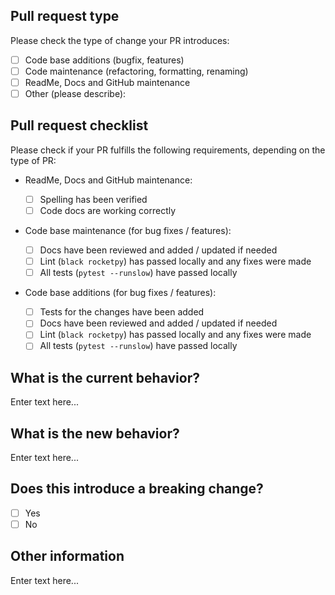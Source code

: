 <!-- You are awesome! Your contribution to RocketPy is fundamental in our endeavour to create a next generation solution for rocketry trajectory simulation! -->

<!-- You may use this template to describe your Pull Request. But if you believe there is a better way to express yourself, don't hesitate! -->

## Pull request type

Please check the type of change your PR introduces:

- [ ] Code base additions (bugfix, features)
- [ ] Code maintenance (refactoring, formatting, renaming)
- [ ] ReadMe, Docs and GitHub maintenance
- [ ] Other (please describe):

## Pull request checklist

Please check if your PR fulfills the following requirements, depending on the type of PR:

- ReadMe, Docs and GitHub maintenance:

  - [ ] Spelling has been verified
  - [ ] Code docs are working correctly 

- Code base maintenance (for bug fixes / features):

  - [ ] Docs have been reviewed and added / updated if needed
  - [ ] Lint (`black rocketpy`) has passed locally and any fixes were made
  - [ ] All tests (`pytest --runslow`) have passed locally

- Code base additions (for bug fixes / features):

  - [ ] Tests for the changes have been added
  - [ ] Docs have been reviewed and added / updated if needed
  - [ ] Lint (`black rocketpy`) has passed locally and any fixes were made
  - [ ] All tests (`pytest --runslow`) have passed locally

## What is the current behavior?
<!-- Please describe the current behavior that you are modifying, or link to a relevant issue. -->

Enter text here...

## What is the new behavior?
<!-- Please describe the behavior or changes that are being added by this PR. -->

Enter text here...

## Does this introduce a breaking change?
<!-- If this introduces a breaking change, please describe the impact and migration path for existing applications below. -->

- [ ] Yes
- [ ] No

## Other information
<!-- Any other information that is important to this PR such as screenshots of how the component looks before and after the change. -->

Enter text here...